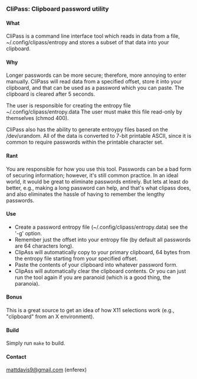 ### CliPass: Clipboard password utility

#### What
CliPass is a command line interface tool which reads in data from a file,
~/.config/clipass/entropy and stores a subset of that data into your
clipboard.

#### Why
Longer passwords can be more secure; therefore, more annoying to enter manually.
CliPass will read data from a specified offset, store it into your clipboard,
and that can be used as a password which you can paste.  The clipboard is
cleared after 5 seconds.

The user is responsible for creating the entropy file
~/.config/clipass/entropy.data
The user must make this file read-only by themselves (chmod 400).

CliPass also has the ability to generate entroypy files based on the
/dev/urandom.  All of the data is converted to 7-bit printable ASCII, since it
is common to require passwords within the printable character set.

#### Rant
You are responsible for how you use this tool. Passwords can be a bad form of
securing information; however, it's still common practice.  In an ideal world,
it would be great to eliminate passwords entirely.  But lets at least do better,
e.g., making a long password can help, and that's what clipass does, and also
eliminates the hassle of having to remember the lengthy passwords.

#### Use
 * Create a password entropy file (~/.config/clipass/entropy.data) see the '-g'
 option.
 * Remember just the offset into your entropy file
   (by default all passwords are 64 characters long).
 * ClipAss will automatically copy to your primary clipboard, 64 bytes from the entropy file starting from your specified offset.
 * Paste the contents of your clipboard into whatever password form.
 * ClipAss will automatically clear the clipboard contents.  Or you can just run
 the tool again if you are paranoid (which is a good thing, the paranoia).

#### Bonus
This is a great source to get an idea of how X11 selections work (e.g.,
"clipboard" from an X environment).

#### Build
Simply run `make` to build.

#### Contact
mattdavis9@gmail.com (enferex)
